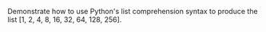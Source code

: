 Demonstrate how to use Python's list comprehension syntax to produce the list [1, 2, 4, 8, 16, 32, 64, 128, 256].

